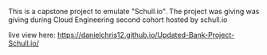 This is a capstone project to emulate "Schull.io". The project was giving was giving during Cloud Engineering second cohort hosted by schull.io

live view here:  https://danielchris12.github.io/Updated-Bank-Project-Schull.io/
